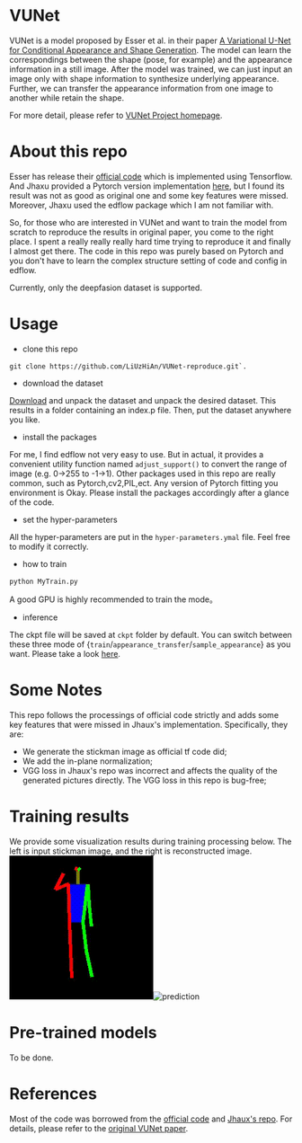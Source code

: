 # VUNet
VUNet is a model proposed by Esser et al. in their paper [A Variational U-Net for Conditional Appearance and Shape Generation](https://compvis.github.io/vunet/images/vunet.pdf).
The model can learn the correspondings between the shape (pose, for example) and the appearance information 
in a still image. After the model was trained, we can just input an image only with shape information to synthesize 
underlying appearance. Further, we can transfer the appearance information from one image to another while retain the shape.

For more detail, please refer to [VUNet Project homepage](https://compvis.github.io/vunet/).

# About this repo
Esser has release their [official code](https://github.com/CompVis/vunet) which is implemented using Tensorflow. And Jhaxu
provided a Pytorch version implementation [here](https://github.com/jhaux/VUNet), but I found its result was not as good as original one 
and some key features were missed. Moreover, Jhaxu used the edflow package which I am not familiar with.

So, for those who are interested in VUNet and want to train the model from scratch to reproduce the results in original paper, you 
come to the right place. I spent a really really really hard time trying to reproduce it and finally I almost get there. The code
in this repo was purely based on Pytorch and you don't have to learn the complex structure setting of code and config in edflow.

Currently, only the deepfasion dataset is supported.

# Usage
- clone this repo 
```
git clone https://github.com/LiUzHiAn/VUNet-reproduce.git`.
``` 
- download the dataset

[Download](https://heibox.uni-heidelberg.de/d/71842715a8/) and unpack the dataset and unpack the desired dataset. This 
results in a folder containing an index.p file. Then, put the dataset anywhere you like.
- install the packages

For me, I find edflow not very easy to use. But in actual, it provides a convenient utility function named `adjust_support()`
to convert the range of image (e.g. 0->255 to -1->1). Other packages used in this repo are really common, such as Pytorch,cv2,PIL,ect.
Any version of Pytorch fitting you environment is Okay. Please install the packages accordingly after a glance of the code.
- set the hyper-parameters

All the hyper-parameters are put in the `hyper-parameters.ymal` file. Feel free to modify it correctly.
- how to train

```shell script
python MyTrain.py
```
A good GPU is highly recommended to train the mode。
- inference

The ckpt file will be saved at `ckpt` folder by default. You can switch between these three mode of {`train`/`appearance_transfer`/`sample_appearance`}
as you want. Please take a look [here](./models/vunet.py#L506-#L532).

# Some Notes
This repo follows the processings of official code strictly and  adds some key features that were missed in Jhaux's implementation. 
Specifically, they are:
- We generate the stickman image as official tf code did;
- We add the in-plane normalization;
- VGG loss in Jhaux's repo was incorrect and affects the quality of the generated pictures directly.
 The VGG loss in this repo is bug-free; 

# Training results
We provide some visualization results during training processing below. The left is input stickman image, and the right is reconstructed image.
![stickman](./assets/stickman_in.gif)![prediction](./assets/prediction_out.gif)

# Pre-trained models
To be done.
# References
Most of the code was borrowed from the [official code](https://github.com/CompVis/vunet) and [Jhaux's repo](https://github.com/jhaux/VUNet).
For details, please refer to the [original VUNet paper](https://compvis.github.io/vunet/images/vunet.pdf).